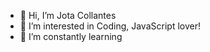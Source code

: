 - 👋 Hi, I’m Jota Collantes
- 👀 I’m interested in Coding, JavaScript lover!
- 🌱 I’m constantly learning
